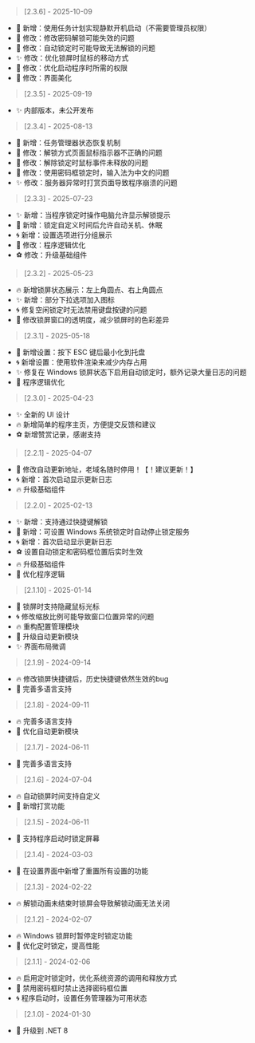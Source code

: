 ﻿> [2.3.6] - 2025-10-09  
* 💖 新增：使用任务计划实现静默开机启动（不需要管理员权限）
* 🎈 修改：修改密码解锁可能失效的问题
* 🌈 修改：自动锁定时可能导致无法解锁的问题
* ✨ 修改：优化锁屏时鼠标的移动方式
* 🎉 修改：优化启动程序时所需的权限
* 🎁 修改：界面美化

> [2.3.5] - 2025-09-19  
* ✨ 内部版本，未公开发布

> [2.3.4] - 2025-08-13  
* 🌈 新增：任务管理器状态恢复机制
* 🎁 修改：解锁方式页面鼠标指示器不正确的问题
* 🎈 修改：解除锁定时鼠标事件未释放的问题
* 💖 修改：使用密码框锁定时，输入法为中文的问题
* ✨ 修改：服务器异常时打赏页面导致程序崩溃的问题

> [2.3.3] - 2025-07-23  
* ✨ 新增：当程序锁定时操作电脑允许显示解锁提示
* 🎉 新增：锁定自定义时间后允许自动关机、休眠
* 🌀 新增：设置选项进行分组展示
* 🌈 修改：程序逻辑优化
* ⚽ 修改：升级基础组件

> [2.3.2] - 2025-05-23  
* 🔥 新增锁屏状态展示：左上角圆点、右上角圆点
* ✨ 新增：部分下拉选项加入图标
* 🌀 修复空闲锁定时无法禁用键盘按键的问题
* 🎉 修改锁屏窗口的透明度，减少锁屏时的色彩差异

> [2.3.1] - 2025-05-18  
* 🎉 新增设置：按下 ESC 键后最小化到托盘
* 🌀 新增设置：使用软件渲染来减少内存占用
* ✨ 修复在 Windows 锁屏状态下启用自动锁定时，额外记录大量日志的问题
* 🌈 程序逻辑优化

> [2.3.0] - 2025-04-23  
* ✨ 全新的 UI 设计
* 🔥 新增简单的程序主页，方便提交反馈和建议
* ⚽ 新增赞赏记录，感谢支持

> [2.2.1] - 2025-04-07  
* 🎉 修改自动更新地址，老域名随时停用！【！建议更新！】
* 🌀 新增：首次启动显示更新日志
* 🔥 升级基础组件

> [2.2.0] - 2025-02-13  
* ✨ 新增：支持通过快捷键解锁
* 🌈 新增：可设置 Windows 系统锁定时自动停止锁定服务
* 🌀 新增：首次启动显示更新日志
* ⚽ 设置自动锁定和密码框位置后实时生效
* 🔥 升级基础组件
* 🎉 优化程序逻辑

> [2.1.10] - 2025-01-14  
* 🌈 锁屏时支持隐藏鼠标光标
* 🌀 修改缩放比例可能导致窗口位置异常的问题
* 🔥 重构配置管理模块
* 🎉 升级自动更新模块
* ✨ 界面布局微调

> [2.1.9] - 2024-09-14  
* 🔥 修改锁屏快捷键后，历史快捷键依然生效的bug
* 🌈 完善多语言支持

> [2.1.8] - 2024-09-11  
* 🔥 完善多语言支持
* 🌈 优化自动更新模块

> [2.1.7] - 2024-06-11  
* 🌈 完善多语言支持

> [2.1.6] - 2024-07-04  
* 🔥 自动锁屏时间支持自定义
* 🌈 新增打赏功能

> [2.1.5] - 2024-06-11  
* 🌈 支持程序启动时锁定屏幕

> [2.1.4] - 2024-03-03  
* 🌈 在设置界面中新增了重置所有设置的功能

> [2.1.3] - 2024-02-22  
* 🔥 解锁动画未结束时锁屏会导致解锁动画无法关闭

> [2.1.2] - 2024-02-07  
* 🔥 Windows 锁屏时暂停定时锁定功能
* 🌈 优化定时锁定，提高性能

> [2.1.1] - 2024-02-06  
* 🔥 启用定时锁定时，优化系统资源的调用和释放方式
* 🌈 禁用密码框时禁止选择密码框位置
* 🌀 程序启动时，设置任务管理器为可用状态

> [2.1.0] - 2024-01-30  
* 🌈 升级到 .NET 8
